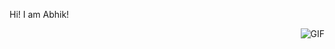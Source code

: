Hi! I am Abhik!

  <img align="right" alt="GIF" src="https://media.giphy.com/media/CTX0ivSQbI78A/source.gif" />

